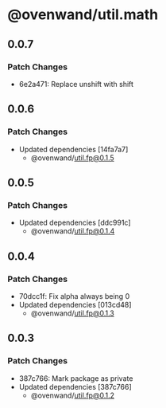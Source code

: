 # @ovenwand/util.math

## 0.0.7

### Patch Changes

- 6e2a471: Replace unshift with shift

## 0.0.6

### Patch Changes

- Updated dependencies [14fa7a7]
  - @ovenwand/util.fp@0.1.5

## 0.0.5

### Patch Changes

- Updated dependencies [ddc991c]
  - @ovenwand/util.fp@0.1.4

## 0.0.4

### Patch Changes

- 70dcc1f: Fix alpha always being 0
- Updated dependencies [013cd48]
  - @ovenwand/util.fp@0.1.3

## 0.0.3

### Patch Changes

- 387c766: Mark package as private
- Updated dependencies [387c766]
  - @ovenwand/util.fp@0.1.2
